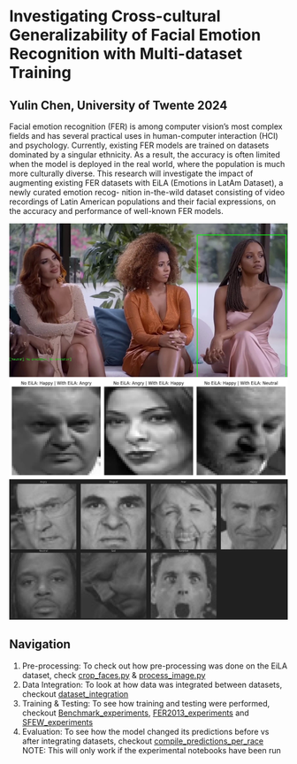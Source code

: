 # Investigating Cross-cultural Generalizability of Facial Emotion Recognition with Multi-dataset Training
## Yulin Chen, University of Twente 2024
Facial emotion recognition (FER) is among computer vision’s most complex
fields and has several practical uses in human-computer interaction (HCI)
and psychology. Currently, existing FER models are trained on datasets
dominated by a singular ethnicity. As a result, the accuracy is often limited when the model is deployed in
the real world, where the population is much more culturally diverse. This
research will investigate the impact of augmenting existing FER datasets
with EiLA (Emotions in LatAm Dataset), a newly curated emotion recog-
nition in-the-wild dataset consisting of video recordings of Latin American
populations and their facial expressions, on the accuracy and performance of
well-known FER models. 

![](https://github.com/yulinchen03/EiLAintegrate/blob/master/Misc_images_for_thesis/EiLA_sample)
![](https://github.com/yulinchen03/EiLAintegrate/blob/master/Misc_images_for_thesis/difference_after_integration.png?raw=true)
![](https://github.com/yulinchen03/EiLAintegrate/blob/master/Misc_images_for_thesis/FER.jpg?raw=true)

## Navigation
1. Pre-processing: To check out how pre-processing was done on the EiLA dataset, check [crop_faces.py](https://github.com/yulinchen03/EiLAintegrate/blob/master/EiLA/Preprocessing/1.%20Detect_and_Crop_Images/crop_faces.py) & [process_image.py](https://github.com/yulinchen03/EiLAintegrate/blob/master/EiLA/Preprocessing/2.Resized_image/process_image.py)
2. Data Integration: To look at how data was integrated between datasets, checkout [dataset_integration](https://github.com/yulinchen03/EiLAintegrate/blob/master/Experiment%20Notebooks/dataset_integration.ipynb)
3. Training & Testing: To see how training and testing were performed, checkout [Benchmark_experiments](https://github.com/yulinchen03/EiLAintegrate/tree/master/Experiment%20Notebooks/Benchmark_experiments), [FER2013_experiments](https://github.com/yulinchen03/EiLAintegrate/tree/master/Experiment%20Notebooks/FER2013_experiments) and [SFEW_experiments](https://github.com/yulinchen03/EiLAintegrate/tree/master/Experiment%20Notebooks/SFEW_experiments)
4. Evaluation: To see how the model changed its predictions before vs after integrating datasets, checkout [compile_predictions_per_race](https://github.com/yulinchen03/EiLAintegrate/tree/master/Experiment%20Notebooks/compile_predictions_per_race)
NOTE: This will only work if the experimental notebooks have been run


